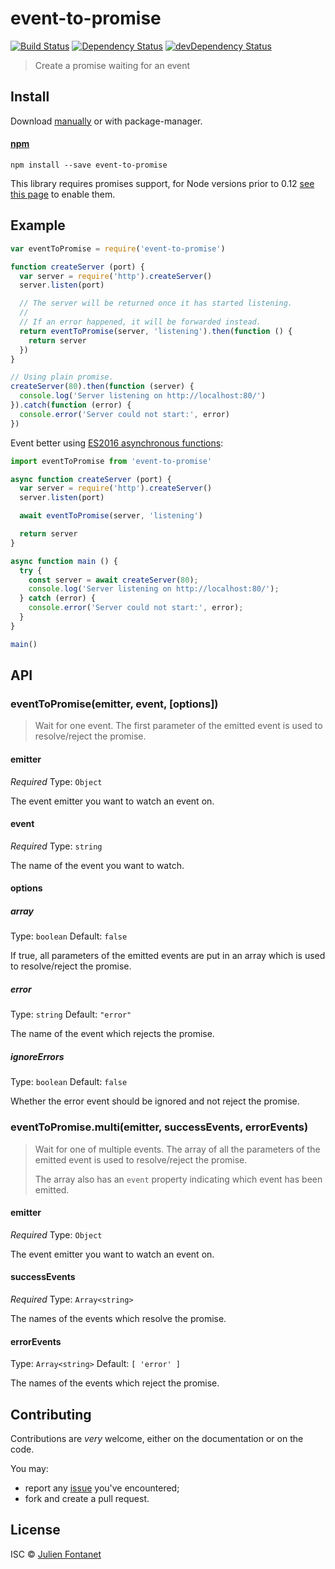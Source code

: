 # event-to-promise

[![Build Status](https://img.shields.io/travis/julien-f/event-to-promise/master.svg)](http://travis-ci.org/julien-f/event-to-promise)
[![Dependency Status](https://david-dm.org/julien-f/event-to-promise/status.svg?theme=shields.io)](https://david-dm.org/julien-f/event-to-promise)
[![devDependency Status](https://david-dm.org/julien-f/event-to-promise/dev-status.svg?theme=shields.io)](https://david-dm.org/julien-f/event-to-promise#info=devDependencies)

> Create a promise waiting for an event


## Install

Download [manually](https://github.com/julien-f/event-to-promise/releases) or with package-manager.

#### [npm](https://npmjs.org/package/event-to-promise)

```
npm install --save event-to-promise
```

This library requires promises support, for Node versions prior to 0.12 [see
this page](https://github.com/julien-f/js-promise-toolbox#usage) to
enable them.

## Example

```javascript
var eventToPromise = require('event-to-promise')

function createServer (port) {
  var server = require('http').createServer()
  server.listen(port)

  // The server will be returned once it has started listening.
  //
  // If an error happened, it will be forwarded instead.
  return eventToPromise(server, 'listening').then(function () {
    return server
  })
}

// Using plain promise.
createServer(80).then(function (server) {
  console.log('Server listening on http://localhost:80/')
}).catch(function (error) {
  console.error('Server could not start:', error)
})
```

Event better using [ES2016 asynchronous functions](https://github.com/tc39/ecmascript-asyncawait):

```js
import eventToPromise from 'event-to-promise'

async function createServer (port) {
  var server = require('http').createServer()
  server.listen(port)

  await eventToPromise(server, 'listening')

  return server
}

async function main () {
  try {
    const server = await createServer(80);
    console.log('Server listening on http://localhost:80/');
  } catch (error) {
    console.error('Server could not start:', error);
  }
}

main()
```

## API

### eventToPromise(emitter, event, [options])

> Wait for one event. The first parameter of the emitted event is used
> to resolve/reject the promise.

#### emitter

*Required*
Type: `Object`

The event emitter you want to watch an event on.

#### event

*Required*
Type: `string`

The name of the event you want to watch.

#### options

##### array

Type: `boolean`
Default: `false`

If true, all parameters of the emitted events are put in an array which is used to resolve/reject the promise.

##### error

Type: `string`
Default: `"error"`

The name of the event which rejects the promise.

##### ignoreErrors

Type: `boolean`
Default: `false`

Whether the error event should be ignored and not reject the promise.

### eventToPromise.multi(emitter, successEvents, errorEvents)

> Wait for one of multiple events. The array of all the parameters of
> the emitted event is used to resolve/reject the promise.
>
> The array also has an `event` property indicating which event has
> been emitted.

#### emitter

*Required*
Type: `Object`

The event emitter you want to watch an event on.

#### successEvents

*Required*
Type: `Array<string>`

The names of the events which resolve the promise.

#### errorEvents

Type: `Array<string>`
Default: `[ 'error' ]`

The names of the events which reject the promise.


## Contributing

Contributions are *very* welcome, either on the documentation or on
the code.

You may:

- report any [issue](https://github.com/julien-f/event-to-promise/issues)
  you've encountered;
- fork and create a pull request.

## License

ISC © [Julien Fontanet](http://julien.isonoe.net)
